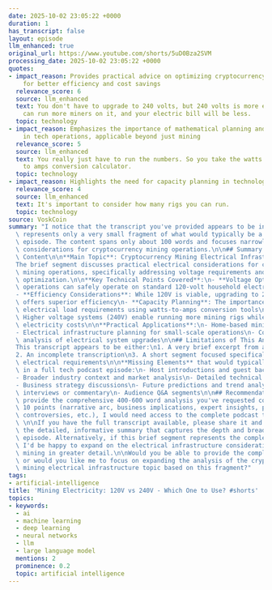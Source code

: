 ```yaml
---
date: 2025-10-02 23:05:22 +0000
duration: 1
has_transcript: false
layout: episode
llm_enhanced: true
original_url: https://www.youtube.com/shorts/5uD0Bza2SVM
processing_date: 2025-10-02 23:05:22 +0000
quotes:
- impact_reason: Provides practical advice on optimizing cryptocurrency mining operations
    for better efficiency and cost savings
  relevance_score: 6
  source: llm_enhanced
  text: You don't have to upgrade to 240 volts, but 240 volts is more efficient. You
    can run more miners on it, and your electric bill will be less.
  topic: technology
- impact_reason: Emphasizes the importance of mathematical planning and calculation
    in tech operations, applicable beyond just mining
  relevance_score: 5
  source: llm_enhanced
  text: You really just have to run the numbers. So you take the watts and use a watts
    to amps conversion calculator.
  topic: technology
- impact_reason: Highlights the need for capacity planning in technology operations
  relevance_score: 4
  source: llm_enhanced
  text: It's important to consider how many rigs you can run.
  topic: technology
source: VoskCoin
summary: "I notice that the transcript you've provided appears to be incomplete or\
  \ represents only a very small fragment of what would typically be a full podcast\
  \ episode. The content spans only about 100 words and focuses narrowly on electrical\
  \ considerations for cryptocurrency mining operations.\n\n## Summary of Available\
  \ Content\n\n**Main Topic**: Cryptocurrency Mining Electrical Infrastructure\n\n\
  The brief segment discusses practical electrical considerations for cryptocurrency\
  \ mining operations, specifically addressing voltage requirements and efficiency\
  \ optimization.\n\n**Key Technical Points Covered**:\n- **Voltage Options**: Mining\
  \ operations can safely operate on standard 120-volt household electrical systems\n\
  - **Efficiency Considerations**: While 120V is viable, upgrading to 240V systems\
  \ offers superior efficiency\n- **Capacity Planning**: The importance of calculating\
  \ electrical load requirements using watts-to-amps conversion tools\n- **Cost Optimization**:\
  \ Higher voltage systems (240V) enable running more mining rigs while reducing overall\
  \ electricity costs\n\n**Practical Applications**:\n- Home-based mining setup considerations\n\
  - Electrical infrastructure planning for small-scale operations\n- Cost-benefit\
  \ analysis of electrical system upgrades\n\n## Limitations of This Analysis\n\n\
  This transcript appears to be either:\n1. A very brief excerpt from a longer episode\n\
  2. An incomplete transcription\n3. A short segment focused specifically on mining\
  \ electrical requirements\n\n**Missing Elements** that would typically be found\
  \ in a full tech podcast episode:\n- Host introductions and guest backgrounds\n\
  - Broader industry context and market analysis\n- Detailed technical deep-dives\n\
  - Business strategy discussions\n- Future predictions and trend analysis\n- Expert\
  \ interviews or commentary\n- Audience Q&A segments\n\n## Recommendations\n\nTo\
  \ provide the comprehensive 400-600 word analysis you've requested covering all\
  \ 10 points (narrative arc, business implications, expert insights, predictions,\
  \ controversies, etc.), I would need access to the complete podcast transcript.\
  \ \n\nIf you have the full transcript available, please share it and I'll provide\
  \ the detailed, informative summary that captures the depth and breadth of the entire\
  \ episode. Alternatively, if this brief segment represents the complete content,\
  \ I'd be happy to expand on the electrical infrastructure considerations for cryptocurrency\
  \ mining in greater detail.\n\nWould you be able to provide the complete transcript,\
  \ or would you like me to focus on expanding the analysis of the cryptocurrency\
  \ mining electrical infrastructure topic based on this fragment?"
tags:
- artificial-intelligence
title: 'Mining Electricity: 120V vs 240V - Which One to Use? #shorts'
topics:
- keywords:
  - ai
  - machine learning
  - deep learning
  - neural networks
  - llm
  - large language model
  mentions: 2
  prominence: 0.2
  topic: artificial intelligence
---
```


<!-- Episode automatically generated from analysis data -->
<!-- Processing completed: 2025-10-02 23:05:22 UTC -->
